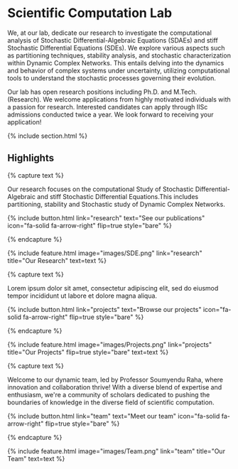 ---
---

# Scientific Computation Lab
We, at our lab, dedicate our research to investigate the computational analysis of Stochastic Differential-Algebraic Equations (SDAEs) and stiff Stochastic Differential Equations (SDEs). We explore various aspects such as partitioning techniques, stability analysis, and stochastic characterization within Dynamic Complex Networks. This entails delving into the dynamics and behavior of complex systems under uncertainty, utilizing computational tools to understand the stochastic processes governing their evolution.

Our lab has open research positions including Ph.D. and M.Tech. (Research). We welcome applications from highly motivated individuals with a passion for research. Interested candidates can apply through IISc admissions conducted twice a year. We look forward to receiving your application!


{% include section.html %}

## Highlights

{% capture text %}

Our research focuses on the computational Study of Stochastic Differential-Algebraic and stiff Stochastic Differential Equations.This includes partitioning, stability and Stochastic study of Dynamic Complex Networks.

{%
  include button.html
  link="research"
  text="See our publications"
  icon="fa-solid fa-arrow-right"
  flip=true
  style="bare"
%}

{% endcapture %}

{%
  include feature.html
  image="images/SDE.png"
  link="research"
  title="Our Research"
  text=text
%}

{% capture text %}

Lorem ipsum dolor sit amet, consectetur adipiscing elit, sed do eiusmod tempor incididunt ut labore et dolore magna aliqua.

{%
  include button.html
  link="projects"
  text="Browse our projects"
  icon="fa-solid fa-arrow-right"
  flip=true
  style="bare"
%}

{% endcapture %}

{%
  include feature.html
  image="images/Projects.png"
  link="projects"
  title="Our Projects"
  flip=true
  style="bare"
  text=text
%}

{% capture text %}

Welcome to our dynamic team, led by Professor Soumyendu Raha, where innovation and collaboration thrive! With a diverse blend of expertise and enthusiasm, we're a community of scholars dedicated to pushing the boundaries of knowledge in the diverse field of scientific computation.

{%
  include button.html
  link="team"
  text="Meet our team"
  icon="fa-solid fa-arrow-right"
  flip=true
  style="bare"
%}

{% endcapture %}

{%
  include feature.html
  image="images/Team.png"
  link="team"
  title="Our Team"
  text=text
%}
